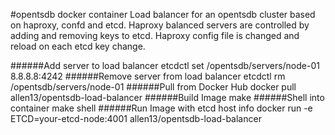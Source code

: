 #opentsdb docker container
Load balancer for an opentsdb cluster based on haproxy, confd and etcd. Haproxy balanced servers are controlled by adding and removing keys to etcd. Haproxy config file is changed and reload on each etcd key change.

######Add server to load balancer 
    etcdctl set /opentsdb/servers/node-01 8.8.8.8:4242
######Remove server from load balancer
    etcdctl rm /opentsdb/servers/node-01
######Pull from Docker Hub
    docker pull allen13/opentsdb-load-balancer
######Build Image
    make
######Shell into container
    make shell
######Run Image with etcd host info
    docker run -e ETCD=your-etcd-node:4001 allen13/opentsdb-load-balancer
